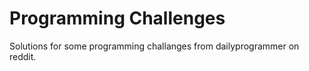 # Programming Challenges

Solutions for some programming challanges from dailyprogrammer on reddit.
